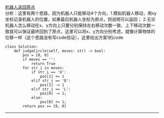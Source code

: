 [机器人返回原点](https://leetcode-cn.com/problems/robot-return-to-origin/)    
分析：这里有两个思路，因为机器人只能移动4个方向，1.模拟机器人移动，用xy坐标记录机器人的位置，如果最后机器人坐标为原点，则说明可以返回； 2.无论机器人怎么移动在x、y方向上只要分别保持左右移动次数一致、上下移动次数一致就可以保证最终回到了原点，这里可以将x、y方向分别考虑，就像计算物体的位移一样（这个思路没有写code验证），这里给出方案1的code    
```python3
class Solution:
    def judgeCircle(self, moves: str) -> bool:
        pos = [0, 0]
        if moves == '':
            return True
        for str_i in moves:
            if str_i == 'U':
                pos[1] += 1
            elif str_i == 'D':
                pos[1] -= 1
            elif str_i == 'L':
                pos[0] -= 1;
            else:
                pos[0] += 1;
        return pos == [0, 0]
```

---    
